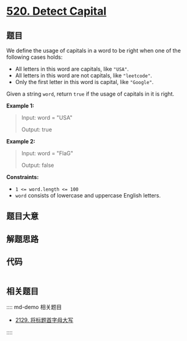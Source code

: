 # [520. Detect Capital](https://leetcode.com/problems/detect-capital/)

## 题目

We define the usage of capitals in a word to be right when one of the
following cases holds:

  * All letters in this word are capitals, like `"USA"`.
  * All letters in this word are not capitals, like `"leetcode"`.
  * Only the first letter in this word is capital, like `"Google"`.

Given a string `word`, return `true` if the usage of capitals in it is right.



**Example 1:**

> Input: word = "USA"
> 
> Output: true

**Example 2:**

> Input: word = "FlaG"
> 
> Output: false

**Constraints:**

  * `1 <= word.length <= 100`
  * `word` consists of lowercase and uppercase English letters.


## 题目大意

## 解题思路

## 代码

```javascript

```

## 相关题目

:::: md-demo 相关题目
- [2129. 将标题首字母大写](https://leetcode.com/problems/capitalize-the-title)

::::
